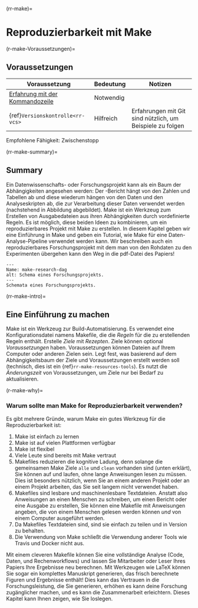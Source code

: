 (rr-make)=
# Reproduzierbarkeit mit Make

(r-make-Voraussetzungen)=
## Voraussetzungen

| Voraussetzung                                                                                | Bedeutung | Notizen                                                   |
| -------------------------------------------------------------------------------------------- | --------- | --------------------------------------------------------- |
| [Erfahrung mit der Kommandozeile](https://programminghistorian.org/en/lessons/intro-to-bash) | Notwendig |                                                           |
| {ref}`Versionskontrolle<rr-vcs>`                                                       | Hilfreich | Erfahrungen mit Git sind nützlich, um Beispiele zu folgen |

Empfohlene Fähigkeit: Zwischenstopp

(rr-make-summary)=
## Summary

Ein Datenwissenschafts- oder Forschungsprojekt kann als ein Baum der Abhängigkeiten angesehen werden: Der -Bericht hängt von den Zahlen und Tabellen ab und diese wiederum hängen von den Daten und den Analyseskripten ab, die zur Verarbeitung dieser Daten verwendet werden (nachstehend in Abbildung abgebildet).  Make ist ein Werkzeug zum Erstellen von Ausgabedateien aus ihren Abhängigkeiten durch vordefinierte Regeln.  Es ist möglich, diese beiden Ideen zu kombinieren, um ein reproduzierbares Projekt mit Make zu erstellen.  In diesem Kapitel geben wir eine Einführung in Make und geben ein Tutorial, wie Make für eine Daten- Analyse-Pipeline verwendet werden kann.  Wir beschreiben auch ein reproduzierbares Forschungsprojekt mit dem man von den Rohdaten zu den Experimenten übergehen kann den Weg in die pdf-Datei des Papiers!

```{figure} ../figures/make-research-dag.png
---
Name: make-research-dag
alt: Schema eines Forschungsprojekts.
---
Schemata eines Forschungsprojekts.
```

(rr-make-intro)=
## Eine Einführung zu machen

Make ist ein Werkzeug zur Build-Automatisierung. Es verwendet eine Konfigurationsdatei namens Makefile, die die *Regeln* für die zu erstellenden Regeln enthält. Erstelle *Ziele* mit *Rezepten*.  Ziele können optional *Voraussetzungen* haben.  Voraussetzungen können Dateien auf Ihrem Computer oder anderen Zielen sein. Legt fest, was basierend auf dem Abhängigkeitsbaum der Ziele und Voraussetzungen erstellt werden soll (technisch, dies ist ein {ref}`rr-make-resources-tools`). Es nutzt die *Änderungszeit* von Voraussetzungen, um Ziele nur bei Bedarf zu aktualisieren.

(r-make-why)=
### Warum sollte man Make for Reproduzierbarkeit verwenden?

Es gibt mehrere Gründe, warum Make ein gutes Werkzeug für die Reproduzierbarkeit ist:

1. Make ist einfach zu lernen
1. Make ist auf vielen Plattformen verfügbar
1. Make ist flexibel
1. Viele Leute sind bereits mit Make vertraut
1. Makefiles reduzieren die kognitive Ladung, denn solange die gemeinsamen Make Ziele `alle` und `clean` vorhanden sind (unten erklärt), Sie können auf und laufen, ohne lange Anweisungen lesen zu müssen. Dies ist besonders nützlich, wenn Sie an einem anderen Projekt oder an einem Projekt arbeiten, das Sie seit langem nicht verwendet haben.
1. Makefiles sind lesbare und maschinenlesbare Textdateien. Anstatt also Anweisungen an einen Menschen zu schreiben, um einen Bericht oder eine Ausgabe zu erstellen, Sie können eine Makefile mit Anweisungen angeben, die von einem Menschen gelesen werden können *und* von einem Computer ausgeführt werden.
1. Da Makefiles Textdateien sind, sind sie einfach zu teilen und in Version zu behalten.
1. Die Verwendung von Make schließt die Verwendung anderer Tools wie Travis und Docker nicht aus.

Mit einem cleveren Makefile können Sie eine vollständige Analyse (Code, Daten, und Rechenworkflows) und lassen Sie Mitarbeiter oder Leser Ihres Papiers Ihre Ergebnisse neu berechnen. Mit Werkzeugen wie LaTeX können Sie sogar ein komplettes Manuskript generieren, das frisch berechnete Figuren und Ergebnisse enthält! Dies kann das Vertrauen in die Forschungsleistung, die Sie generieren, erhöhen es kann deine Forschung zugänglicher machen, und es kann die Zusammenarbeit erleichtern. Dieses Kapitel kann Ihnen zeigen, wie Sie loslegen.

